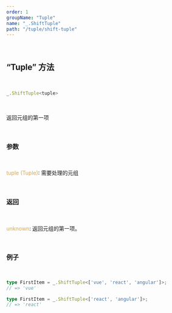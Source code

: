```yaml
---
order: 1
groupName: "Tuple"
name: "_.ShiftTuple"
path: "/tuple/shift-tuple"
---
```


<br/>

## “Tuple” 方法

<br/>

```typescript
_.ShiftTuple<tuple>
```

<br/>

返回元组的第一项

<br/>

### 参数

<br/>

<font color="#d9a84a">tuple (Tuple)</font>: 需要处理的元组

<br/>

### 返回

<br/>

<font color="#d9a84a">unknown</font>: 返回元组的第一项。

<br/>

### 例子

<br/>

```typescript
type FirstItem = _.ShiftTuple<['vue', 'react', 'angular']>;
// => 'vue'

type FirstItem = _.ShiftTuple<['react', 'angular']>;
// => 'react'
```
